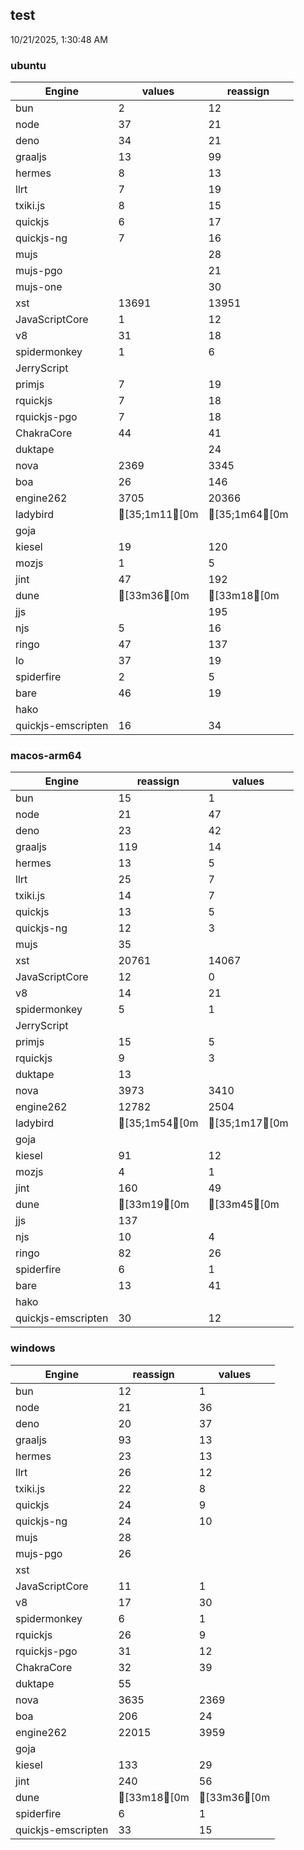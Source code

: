 
## test
10/21/2025, 1:30:48 AM

### ubuntu
| Engine | values | reassign |
| --- | --- | --- |
| bun | 2 | 12 |
| node | 37 | 21 |
| deno | 34 | 21 |
| graaljs | 13 | 99 |
| hermes | 8 | 13 |
| llrt | 7 | 19 |
| txiki.js | 8 | 15 |
| quickjs | 6 | 17 |
| quickjs-ng | 7 | 16 |
| mujs |  | 28 |
| mujs-pgo |  | 21 |
| mujs-one |  | 30 |
| xst | 13691 | 13951 |
| JavaScriptCore | 1 | 12 |
| v8 | 31 | 18 |
| spidermonkey | 1 | 6 |
| JerryScript |  |  |
| primjs | 7 | 19 |
| rquickjs | 7 | 18 |
| rquickjs-pgo | 7 | 18 |
| ChakraCore | 44 | 41 |
| duktape |  | 24 |
| nova | 2369 | 3345 |
| boa | 26 | 146 |
| engine262 | 3705 | 20366 |
| ladybird | [35;1m11[0m | [35;1m64[0m |
| goja |  |  |
| kiesel | 19 | 120 |
| mozjs | 1 | 5 |
| jint | 47 | 192 |
| dune | [33m36[0m | [33m18[0m |
| jjs |  | 195 |
| njs | 5 | 16 |
| ringo | 47 | 137 |
| lo | 37 | 19 |
| spiderfire | 2 | 5 |
| bare | 46 | 19 |
| hako |  |  |
| quickjs-emscripten | 16 | 34 |
### macos-arm64
| Engine | reassign | values |
| --- | --- | --- |
| bun | 15 | 1 |
| node | 21 | 47 |
| deno | 23 | 42 |
| graaljs | 119 | 14 |
| hermes | 13 | 5 |
| llrt | 25 | 7 |
| txiki.js | 14 | 7 |
| quickjs | 13 | 5 |
| quickjs-ng | 12 | 3 |
| mujs | 35 |  |
| xst | 20761 | 14067 |
| JavaScriptCore | 12 | 0 |
| v8 | 14 | 21 |
| spidermonkey | 5 | 1 |
| JerryScript |  |  |
| primjs | 15 | 5 |
| rquickjs | 9 | 3 |
| duktape | 13 |  |
| nova | 3973 | 3410 |
| engine262 | 12782 | 2504 |
| ladybird | [35;1m54[0m | [35;1m17[0m |
| goja |  |  |
| kiesel | 91 | 12 |
| mozjs | 4 | 1 |
| jint | 160 | 49 |
| dune | [33m19[0m | [33m45[0m |
| jjs | 137 |  |
| njs | 10 | 4 |
| ringo | 82 | 26 |
| spiderfire | 6 | 1 |
| bare | 13 | 41 |
| hako |  |  |
| quickjs-emscripten | 30 | 12 |
### windows
| Engine | reassign | values |
| --- | --- | --- |
| bun | 12 | 1 |
| node | 21 | 36 |
| deno | 20 | 37 |
| graaljs | 93 | 13 |
| hermes | 23 | 13 |
| llrt | 26 | 12 |
| txiki.js | 22 | 8 |
| quickjs | 24 | 9 |
| quickjs-ng | 24 | 10 |
| mujs | 28 |  |
| mujs-pgo | 26 |  |
| xst |  |  |
| JavaScriptCore | 11 | 1 |
| v8 | 17 | 30 |
| spidermonkey | 6 | 1 |
| rquickjs | 26 | 9 |
| rquickjs-pgo | 31 | 12 |
| ChakraCore | 32 | 39 |
| duktape | 55 |  |
| nova | 3635 | 2369 |
| boa | 206 | 24 |
| engine262 | 22015 | 3959 |
| goja |  |  |
| kiesel | 133 | 29 |
| jint | 240 | 56 |
| dune | [33m18[0m | [33m36[0m |
| spiderfire | 6 | 1 |
| quickjs-emscripten | 33 | 15 |
